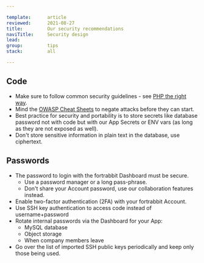 ```yaml
---

template:      article
reviewed:      2021-08-27
title:         Our security recommendations
naviTitle:     Security design
lead:
group:         tips
stack:         all

---
```


## Code

* Make sure to follow common security guidelines - see [PHP the right way](http://www.phptherightway.com/#security).
* Mind the [OWASP Cheat Sheets](https://www.owasp.org/index.php/OWASP_Cheat_Sheet_Series) to negate attacks before they can start.
* Best practice for security and portability is to store secrets like database password not with code but with our App Secrets or ENV vars (as long as they are not exposed as well).
* Don't store sensitive information in plain text in the database, use ciphertext.

## Passwords

* The password to login with the fortrabbit Dashboard must be secure.
  * Use a password manager or a long pass-phrase.
  * Don't share your Account password, use our collaboration features instead.
* Enable two-factor authentication (2FA) with your fortrabbit Account.
* Use SSH key authentication to access code instead of username+password
* Rotate internal passwords via the Dashboard for your App:
  * MySQL database
  * Object storage
  * When company members leave
* Go over the list of imported SSH public keys periodically and keep only those being used.
